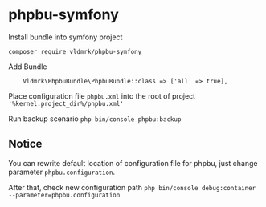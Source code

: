 # phpbu-symfony

Install bundle into symfony project

```
composer require vldmrk/phpbu-symfony
```

Add Bundle 
```
    Vldmrk\PhpbuBundle\PhpbuBundle::class => ['all' => true],
```

Place configuration file ```phpbu.xml``` into the root of project `'%kernel.project_dir%/phpbu.xml'`


Run backup scenario
`php bin/console phpbu:backup`

## Notice
You can rewrite default location of configuration file for phpbu, 
just change parameter `phpbu.configuration`.

After that, check new configuration path `php bin/console debug:container --parameter=phpbu.configuration`
